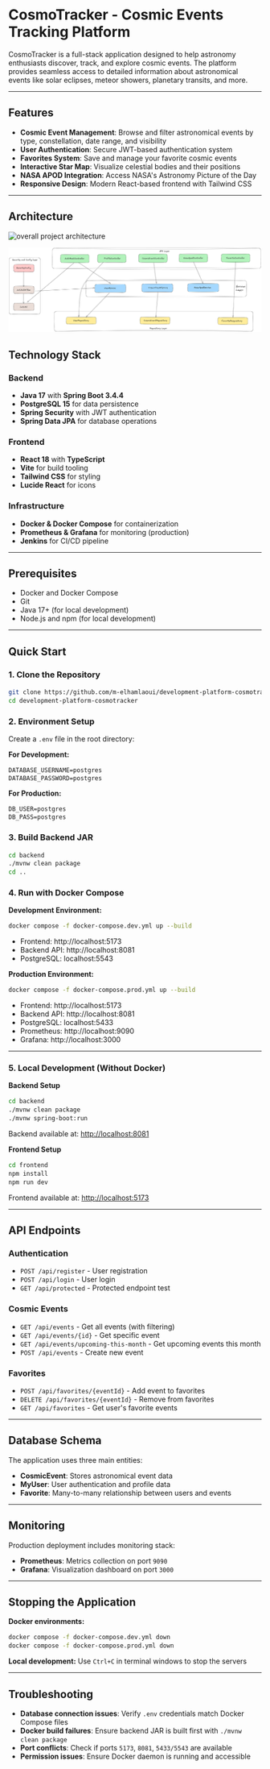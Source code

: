 
# CosmoTracker - Cosmic Events Tracking Platform

CosmoTracker is a full-stack application designed to help astronomy enthusiasts discover, track, and explore cosmic events. The platform provides seamless access to detailed information about astronomical events like solar eclipses, meteor showers, planetary transits, and more.

---

## Features

- **Cosmic Event Management**: Browse and filter astronomical events by type, constellation, date range, and visibility  
- **User Authentication**: Secure JWT-based authentication system  
- **Favorites System**: Save and manage your favorite cosmic events  
- **Interactive Star Map**: Visualize celestial bodies and their positions  
- **NASA APOD Integration**: Access NASA's Astronomy Picture of the Day  
- **Responsive Design**: Modern React-based frontend with Tailwind CSS  

---

## Architecture

![overall project architecture](assets/architecture.png)

![project backend architecture](assets/backend1.png)

## Technology Stack

### Backend

- **Java 17** with **Spring Boot 3.4.4**
- **PostgreSQL 15** for data persistence
- **Spring Security** with JWT authentication
- **Spring Data JPA** for database operations

### Frontend

- **React 18** with **TypeScript**
- **Vite** for build tooling
- **Tailwind CSS** for styling
- **Lucide React** for icons

### Infrastructure

- **Docker & Docker Compose** for containerization
- **Prometheus & Grafana** for monitoring (production)
- **Jenkins** for CI/CD pipeline

---

## Prerequisites

- Docker and Docker Compose  
- Git  
- Java 17+ (for local development)  
- Node.js and npm (for local development)  

---

## Quick Start

### 1. Clone the Repository

```bash
git clone https://github.com/m-elhamlaoui/development-platform-cosmotracker.git
cd development-platform-cosmotracker
```

### 2. Environment Setup

Create a `.env` file in the root directory:

**For Development:**
```env
DATABASE_USERNAME=postgres  
DATABASE_PASSWORD=postgres
```

**For Production:**
```env
DB_USER=postgres  
DB_PASS=postgres
```

### 3. Build Backend JAR

```bash
cd backend  
./mvnw clean package  
cd ..
```

### 4. Run with Docker Compose

**Development Environment:**

```bash
docker compose -f docker-compose.dev.yml up --build
```

- Frontend: http://localhost:5173  
- Backend API: http://localhost:8081  
- PostgreSQL: localhost:5543

**Production Environment:**

```bash
docker compose -f docker-compose.prod.yml up --build
```

- Frontend: http://localhost:5173  
- Backend API: http://localhost:8081  
- PostgreSQL: localhost:5433  
- Prometheus: http://localhost:9090  
- Grafana: http://localhost:3000

---

### 5. Local Development (Without Docker)

**Backend Setup**

```bash
cd backend  
./mvnw clean package  
./mvnw spring-boot:run
```

Backend available at: [http://localhost:8081](http://localhost:8081)

**Frontend Setup**

```bash
cd frontend  
npm install  
npm run dev
```

Frontend available at: [http://localhost:5173](http://localhost:5173)

---

## API Endpoints

### Authentication

- `POST /api/register` - User registration  
- `POST /api/login` - User login  
- `GET /api/protected` - Protected endpoint test  

### Cosmic Events

- `GET /api/events` - Get all events (with filtering)  
- `GET /api/events/{id}` - Get specific event  
- `GET /api/events/upcoming-this-month` - Get upcoming events this month  
- `POST /api/events` - Create new event  

### Favorites

- `POST /api/favorites/{eventId}` - Add event to favorites  
- `DELETE /api/favorites/{eventId}` - Remove from favorites  
- `GET /api/favorites` - Get user's favorite events  

---

## Database Schema

The application uses three main entities:

- **CosmicEvent**: Stores astronomical event data  
- **MyUser**: User authentication and profile data  
- **Favorite**: Many-to-many relationship between users and events  

---

## Monitoring

Production deployment includes monitoring stack:

- **Prometheus**: Metrics collection on port `9090`  
- **Grafana**: Visualization dashboard on port `3000`  

---

## Stopping the Application

**Docker environments:**
```bash
docker compose -f docker-compose.dev.yml down  
docker compose -f docker-compose.prod.yml down
```

**Local development:**
Use `Ctrl+C` in terminal windows to stop the servers

---

## Troubleshooting

- **Database connection issues**: Verify `.env` credentials match Docker Compose files  
- **Docker build failures**: Ensure backend JAR is built first with `./mvnw clean package`  
- **Port conflicts**: Check if ports `5173`, `8081`, `5433/5543` are available  
- **Permission issues**: Ensure Docker daemon is running and accessible  